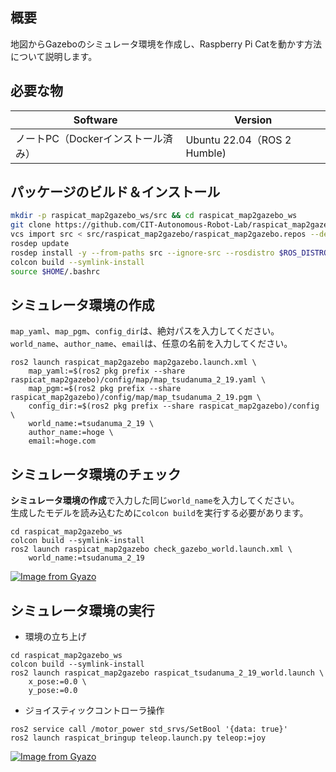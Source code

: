 ## 概要
地図からGazeboのシミュレータ環境を作成し、Raspberry Pi Catを動かす方法について説明します。 

## 必要な物
| Software         | Version                                      |
| ---------------- | -------------------------------------------- | 
| ノートPC（Dockerインストール済み）         | Ubuntu 22.04（ROS 2 Humble) |

## パッケージのビルド＆インストール

```sh
mkdir -p raspicat_map2gazebo_ws/src && cd raspicat_map2gazebo_ws 
git clone https://github.com/CIT-Autonomous-Robot-Lab/raspicat_map2gazebo.git src/raspicat_map2gazebo
vcs import src < src/raspicat_map2gazebo/raspicat_map2gazebo.repos --debug
rosdep update
rosdep install -y --from-paths src --ignore-src --rosdistro $ROS_DISTRO
colcon build --symlink-install
source $HOME/.bashrc
```

## シミュレータ環境の作成
`map_yaml`、`map_pgm`、`config_dir`は、絶対パスを入力してください。  
`world_name`、`author_name`、`email`は、任意の名前を入力してください。

```
ros2 launch raspicat_map2gazebo map2gazebo.launch.xml \
    map_yaml:=$(ros2 pkg prefix --share raspicat_map2gazebo)/config/map/map_tsudanuma_2_19.yaml \
    map_pgm:=$(ros2 pkg prefix --share raspicat_map2gazebo)/config/map/map_tsudanuma_2_19.pgm \
    config_dir:=$(ros2 pkg prefix --share raspicat_map2gazebo)/config \
    world_name:=tsudanuma_2_19 \
    author_name:=hoge \
    email:=hoge.com
```

## シミュレータ環境のチェック
**シミュレータ環境の作成**で入力した同じ`world_name`を入力してください。  
生成したモデルを読み込むために`colcon build`を実行する必要があります。
```
cd raspicat_map2gazebo_ws
colcon build --symlink-install
ros2 launch raspicat_map2gazebo check_gazebo_world.launch.xml \
    world_name:=tsudanuma_2_19
```

[![Image from Gyazo](https://i.gyazo.com/e63309d74a689ba7f740d74e3c03d436.png)](https://gyazo.com/e63309d74a689ba7f740d74e3c03d436)

## シミュレータ環境の実行
* 環境の立ち上げ
```
cd raspicat_map2gazebo_ws
colcon build --symlink-install
ros2 launch raspicat_map2gazebo raspicat_tsudanuma_2_19_world.launch \
    x_pose:=0.0 \
    y_pose:=0.0
```

* ジョイスティックコントローラ操作
```
ros2 service call /motor_power std_srvs/SetBool '{data: true}'
ros2 launch raspicat_bringup teleop.launch.py teleop:=joy
```

[![Image from Gyazo](https://i.gyazo.com/ee6f2b936329faaac3a8cc28f169c10e.png)](https://gyazo.com/ee6f2b936329faaac3a8cc28f169c10e)
